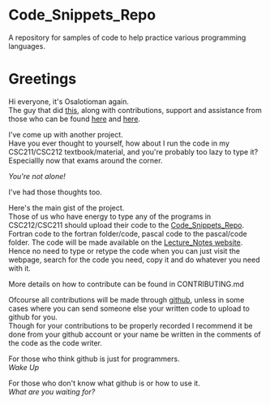 # Code_Snippets_Repo
A repository for samples of code to help practice various programming languages.

# Greetings
Hi everyone, it's Osalotioman again. <br>
The guy that did [this](https://osalotioman.github.io/Lecture_Notes/index.html), along with contributions, support and assistance from those who can be found [here](https://github.com/Osalotioman/Lecture_Notes) and [here](https://github.com/Osalotioman/notes).

I've come up with another project. <br>
Have you ever thought to yourself, how about I run the code in my CSC211/CSC212 textbook/material, and you're probably too lazy to type it? <br>
Especiallly now that exams around the corner. 

*You're not alone!*

I've had those thoughts too.

Here's the main gist of the project. <br>
Those of us who have energy to type any of the programs in CSC212/CSC211 should upload their code to the [Code_Snippets_Repo](https://github.com/Osalotioman/Code_Snippets). <br>
Fortran code to the fortran folder/code, pascal code to the pascal/code folder.
The code will be made available on the [Lecture_Notes website](https://osalotioman.github.io/Lecture_Notes/i200lv/cs/index.html). <br>
Hence no need to type or retype the code when you can just visit the webpage, search for the code you need, copy it and do whatever you need with it.

More details on how to contribute can be found in CONTRIBUTING.md

Ofcourse all contributions will be made through [github](https://github.com), unless in some cases where you can send someone else your written code to upload to github for you. <br>
Though for your contributions to be properly recorded I recommend it be done from your github account or your name be written in the comments of the code as the code writer.

For those who think github is just for programmers. <br>
*Wake Up* 

For those who don't know what github is or how to use it. <br>
*What are you waiting for?* 
